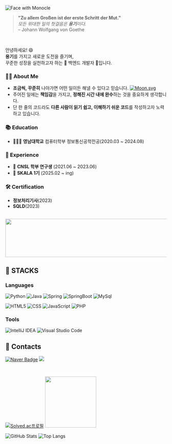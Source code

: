 
![Face with Monocle](https://github.com/user-attachments/assets/31d0c699-f1cf-442a-a1b8-e4b72abc4557)

> **"Zu allem Großen ist der erste Schritt der Mut."**  
> _모든 위대한 일의 첫걸음은 **용기**이다._  
> – Johann Wolfgang von Goethe

<br>

안녕하세요! 😄  
**용기**를 가지고 새로운 도전을 즐기며,  
꾸준한 성장을 실천하고자 하는 🌱 백엔드 개발자 🌱입니다.

### 🙌🏻 About Me

- **조금씩, 꾸준히** 나아가면 어떤 일이든 해낼 수 있다고 믿습니다. [![Moon.svg](https://moon-svg.minung.dev/moon.svg?size=25&theme=ray&rotate=0)](https://moon-svg.minung.dev)
- 주어진 일에는 **책임감**을 가지고, **정해진 시간 내에 완수**하는 것을 중요하게 생각합니다.
- 단 한 줄의 코드라도 **다른 사람이 읽기 쉽고, 이해하기 쉬운 코드**를 작성하고자 노력하고 있습니다.

### 📚 Education

- 🧑🏻‍🎓 **영남대학교** 컴퓨터학부 정보통신공학전공(2020.03 ~ 2024.08)

### 🧪 Experience

- 💭 **CNSL 학부 연구생** (2021.06 ~ 2023.06)
- 🤖 **SKALA 1기** (2025.02 ~ ing)

### 🛠️ Certification

- **정보처리기사**(2023)
- **SQLD**(2023)

<br>

<a href="https://www.gitanimals.org/en_US?utm_medium=image&utm_source=world-dv&utm_content=line">
  <img
    src="https://render.gitanimals.org/lines/world-dv?pet-id=680662613722404528"
    width="600"
    height="120"
  />
</a>

## :rocket: STACKS
### Languages
![Python](https://img.shields.io/badge/Python-3776AB?style=for-the-badge&logo=Python&logoColor=white)
![Java](https://img.shields.io/badge/Java-ED8B00?style=for-the-badge&logo=openjdk&logoColor=white)
![Spring](https://img.shields.io/badge/spring-6DB33F?&style=for-the-badge&logo=spring&logoColor=white)
![SpringBoot](https://img.shields.io/badge/Spring%20Boot-6DB33F?style=for-the-badge&logo=Spring%20Boot&logoColor=black)
![MySql](https://img.shields.io/badge/mysql-4479A1.svg?&style=for-the-badge&logo=mysql&logoColor=white)

![HTML5](https://img.shields.io/badge/html5-E34F26.svg?&style=for-the-badge&logo=html5&logoColor=white)
![CSS](https://img.shields.io/badge/css-1572B6.svg?&style=for-the-badge&logo=css3&logoColor=white)
![JavaScript](https://img.shields.io/badge/JavaScript-F7DF1E.svg?&style=for-the-badge&logo=JavaScript&logoColor=white)
![PHP](https://img.shields.io/badge/PHP-777BB4.svg?&style=for-the-badge&logo=PHP&logoColor=white)

### Tools
![IntelliJ IDEA](https://img.shields.io/badge/IntelliJ%20IDEA-000000.svg?&style=for-the-badge&logo=IntelliJ%20IDEA&logoColor=white)
![Visual Studio Code](https://img.shields.io/badge/Visual%20Studio%20Code-007ACC.svg?&style=for-the-badge&logo=Visual%20Studio%20Code&logoColor=white)

## :rainbow: Contacts
[![Naver Badge](https://img.shields.io/badge/Naver-03C75A?style=for-the-badge&logo=Naver&logoColor=white&link=mailto:goodforx0147@naver.com)](mailto:yumya47@gmail.com)
<a href="https://velog.io/@yumya47" target="_blank"><img src="https://img.shields.io/badge/velog-20C997?style=for-the-badge&logo=velog&logoColor=white"/></a>

<br>

[![Solved.ac프로필](http://mazassumnida.wtf/api/v2/generate_badge?boj=lhk4107)](https://solved.ac/lhk4107)
<img src="https://user-images.githubusercontent.com/74038190/216649426-0c2ee152-84d8-4707-85c4-27a378d2f78a.gif" width="160" />

![GitHub Stats](https://github-readme-stats.vercel.app/api?username=world-dv&show_icons=true&theme=tokyonight)
![Top Langs](https://github-readme-stats.vercel.app/api/top-langs/?username=world-dv&layout=compact&theme=tokyonight&langs_count=8)

